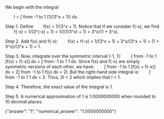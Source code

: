 We begin with the integral

  I = ∫ from -1 to 1 [1/(3^x + 1)] dx.

Step 1. Define
  f(x) = 1/(3^x + 1).
Notice that if we consider f(-x), we find
  f(-x) = 1/(3^(-x) + 1) = 1/((1/3^x) + 1) = 3^x/(1 + 3^x).

Step 2. Add f(x) and f(-x):
  f(x) + f(-x) = 1/(3^x + 1) + 3^x/(3^x + 1) = (1 + 3^x)/(3^x + 1) = 1.

Step 3. Now, integrate over the symmetric interval [-1, 1]:
  ∫ from -1 to 1 [f(x) + f(-x)] dx = ∫ from -1 to 1 1 dx.
Since f(x) and f(-x) are simply symmetric versions of each other, we have:
  ∫ from -1 to 1 [f(x) + f(-x)] dx = 2∫ from -1 to 1 f(x) dx = 2I.
But the right-hand side integral is:
  ∫ from -1 to 1 1 dx = 2.
Thus, 2I = 2 which implies that I = 1.

Step 4. Therefore, the exact value of the integral is 1.

Step 5. A numerical approximation of 1 is 1.0000000000 when rounded to 10 decimal places.

{"answer": "$1$", "numerical_answer": "1.0000000000"}